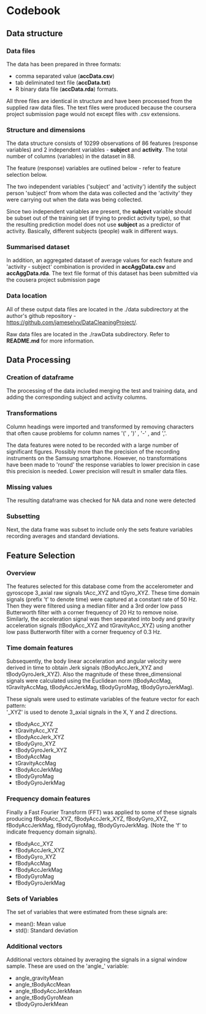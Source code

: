 # Codebook

## Data structure
### Data files
The data has been prepared in three formats:
* comma separated value (**accData.csv**)
* tab deliminated text file (**accData.txt**)
* R binary data file (**accData.rda**) formats. 

All three files are identical in structure and have been processed from the supplied raw data files. The text files were produced because the coursera project submission page would not except files with .csv extensions.

### Structure and dimensions
The data structure consists of 10299 observations of 86 features (response variables) and 2 independent variables - **subject** and **activity**. The total number of columns (variables) in the dataset in 88.

The feature (response) variables are outlined below - refer to feature selection below.

The two independent variables ('subject' and 'activity') identify the subject person 'subject' from whom the data was collected and the 'activity' they were carrying out when the data was being collected.

Since two independent variables are present, the **subject** variable should be subset out of the training set (if trying to predict activity type), so that the resulting prediction model does not use **subject** as a predictor of activity. Basically, different subjects (people) walk in different ways.



### Summarised dataset
In addition, an aggregated dataset of average values for each feature and 'activity - subject' combination is provided in **accAggData.csv** and **accAggData.rda**.
The text file format of this dataset has been submitted via the cousera project submission page

### Data location
All of these output data files are located in the ./data subdirectory at the author's github repository - https://github.com/jameselvy/DataCleaningProject/. 

Raw data files are located in the ./rawData subdirectory. Refer to **README.md** for more information.

## Data Processing
### Creation of dataframe
The processing of the data included merging the test and training data, and adding the corresponding subject and activity columns. 

### Transformations
Column headings were imported and transformed by removing characters that often cause problems for column names '(' , ')' , '-' , and ','.

The data features were noted to be recorded with a large number of significant figures. Possibly more than the precision of the recording instruments on the Samsung smartphone. However, no transformations have been made to 'round' the response variables to lower precision in case this precision is needed. Lower precision will result in smaller data files.

### Missing values
The resulting dataframe was checked for NA data and none were detected

### Subsetting
Next, the data frame was subset to include only the sets feature variables recording averages and standard deviations.


## Feature Selection
### Overview
The features selected for this database come from the accelerometer and gyroscope 3_axial raw signals 
tAcc_XYZ and tGyro_XYZ. These time domain signals (prefix 't' to denote time) were captured at a constant rate of 50 Hz. Then they were filtered using a median filter and a 3rd order low pass Butterworth filter with a corner frequency of 20 Hz to remove noise. Similarly, the acceleration signal was then separated into body and gravity acceleration signals (tBodyAcc_XYZ and tGravityAcc_XYZ) using another low pass Butterworth filter with a corner frequency of 0.3 Hz. 

### Time domain features
Subsequently, the body linear acceleration and angular velocity were derived in time to obtain Jerk signals (tBodyAccJerk_XYZ and tBodyGyroJerk_XYZ). Also the magnitude of these three_dimensional signals were calculated using the Euclidean norm (tBodyAccMag, tGravityAccMag, tBodyAccJerkMag, tBodyGyroMag, tBodyGyroJerkMag). 

These signals were used to estimate variables of the feature vector for each pattern:  
'_XYZ' is used to denote 3_axial signals in the X, Y and Z directions.

* tBodyAcc_XYZ
* tGravityAcc_XYZ
* tBodyAccJerk_XYZ
* tBodyGyro_XYZ
* tBodyGyroJerk_XYZ
* tBodyAccMag
* tGravityAccMag
* tBodyAccJerkMag
* tBodyGyroMag
* tBodyGyroJerkMag


### Frequency domain features
Finally a Fast Fourier Transform (FFT) was applied to some of these signals producing fBodyAcc_XYZ, fBodyAccJerk_XYZ, fBodyGyro_XYZ, fBodyAccJerkMag, fBodyGyroMag, fBodyGyroJerkMag. (Note the 'f' to indicate frequency domain signals). 

* fBodyAcc_XYZ
* fBodyAccJerk_XYZ
* fBodyGyro_XYZ
* fBodyAccMag
* fBodyAccJerkMag
* fBodyGyroMag
* fBodyGyroJerkMag

### Sets of Variables
The set of variables that were estimated from these signals are: 

* mean(): Mean value
* std(): Standard deviation

### Additional vectors
Additional vectors obtained by averaging the signals in a signal window sample. These are used on the 'angle_' variable:

* angle_gravityMean
* angle_tBodyAccMean
* angle_tBodyAccJerkMean
* angle_tBodyGyroMean
* tBodyGyroJerkMean
